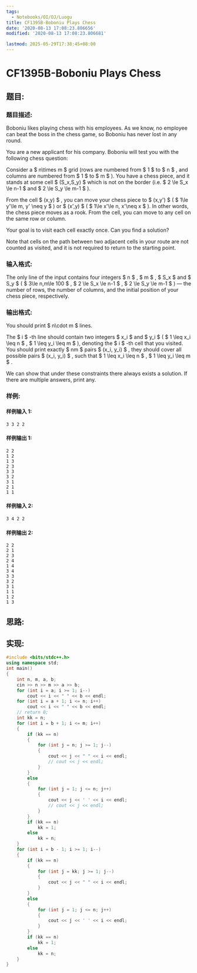 ```yaml
---
tags:
  - Notebooks/OI/OJ/Luogu
title: CF1395B-Boboniu Plays Chess
date: '2020-08-13 17:08:23.806656'
modified: '2020-08-13 17:08:23.806681'

lastmod: 2025-05-29T17:38:45+08:00
---
```


# CF1395B-Boboniu Plays Chess

## 题目:

### 题目描述:

Boboniu likes playing chess with his employees. As we know, no employee can beat the boss in the chess game, so Boboniu has never lost in any round.

You are a new applicant for his company. Boboniu will test you with the following chess question:

Consider a $ n\times m $ grid (rows are numbered from $ 1 $ to $ n $ , and columns are numbered from $ 1 $ to $ m $ ). You have a chess piece, and it stands at some cell $ (S_x,S_y) $ which is not on the border (i.e. $ 2 \le S_x \le n-1 $ and $ 2       \le S_y \le m-1 $ ).

From the cell $ (x,y) $ , you can move your chess piece to $ (x,y') $ ( $ 1\le y'\le m, y' \neq y $ ) or $ (x',y) $ ( $ 1\le x'\le n, x'\neq x $ ). In other words, the chess piece moves as a rook. From the cell, you can move to any cell on the same row or column.

Your goal is to visit each cell exactly once. Can you find a solution?

Note that cells on the path between two adjacent cells in your route are not counted as visited, and it is not required to return to the starting point.

### 输入格式:

The only line of the input contains four integers $ n $ , $ m $ , $ S_x $ and $ S_y $ ( $ 3\le n,m\le 100 $ , $ 2 \le       S_x \le n-1 $ , $ 2 \le S_y \le m-1 $ ) — the number of rows, the number of columns, and the initial position of your chess piece, respectively.

### 输出格式:

You should print $ n\cdot m $ lines.

The $ i $ -th line should contain two integers $ x_i $ and $ y_i $ ( $ 1 \leq x_i \leq n $ , $ 1 \leq y_i \leq m $ ), denoting the $ i $ -th cell that you visited. You should print exactly $ nm $ pairs $ (x_i, y_i) $ , they should cover all possible pairs $ (x_i, y_i) $ , such that $ 1 \leq x_i \leq       n $ , $ 1 \leq y_i \leq m $ .

We can show that under these constraints there always exists a solution. If there are multiple answers, print any.

### 样例:

#### 样例输入 1:

```
3 3 2 2
```

#### 样例输出 1:

```
2 2
1 2
1 3
2 3
3 3
3 2
3 1
2 1
1 1
```

#### 样例输入 2:

```
3 4 2 2
```

#### 样例输出 2:

```
2 2
2 1
2 3
2 4
1 4
3 4
3 3
3 2
3 1
1 1
1 2
1 3
```

## 思路:

## 实现:

```cpp
#include <bits/stdc++.h>
using namespace std;
int main()
{
    int n, m, a, b;
    cin >> n >> m >> a >> b;
    for (int i = a; i >= 1; i--)
        cout << i << " " << b << endl;
    for (int i = a + 1; i <= n; i++)
        cout << i << " " << b << endl;
    // return 0;
    int kk = n;
    for (int i = b + 1; i <= m; i++)
    {
        if (kk == n)
        {
            for (int j = n; j >= 1; j--)
            {
                cout << j << " " << i << endl;
                // cout << j << endl;
            }
        }
        else
        {
            for (int j = 1; j <= n; j++)
            {
                cout << j << ' ' << i << endl;
                // cout << j << endl;
            }
        }
        if (kk == n)
            kk = 1;
        else
            kk = n;
    }
    for (int i = b - 1; i >= 1; i--)
    {
        if (kk == n)
        {
            for (int j = kk; j >= 1; j--)
            {
                cout << j << " " << i << endl;
            }
        }
        else
        {
            for (int j = 1; j <= n; j++)
            {
                cout << j << ' ' << i << endl;
            }
        }
        if (kk == n)
            kk = 1;
        else
            kk = n;
    }
}
```
